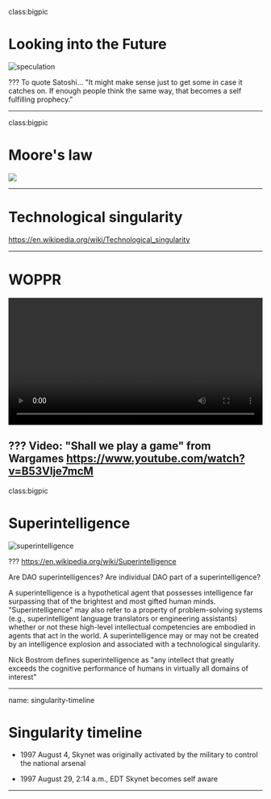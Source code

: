 class:bigpic
# Looking into the Future

![speculation](../media/number_head.jpg)

???
To quote Satoshi...
"It might make sense just to get some in case it catches on. If enough people think the same way, that becomes a self fulfilling prophecy."

---
class:bigpic
# Moore's law
<img src="../media/Moore's_Law_over_120_Years.png">

---
# Technological singularity

https://en.wikipedia.org/wiki/Technological_singularity

---
# WOPPR
<video width="100%" height="" controls>
  <source src="../media/wargames_shall_we.mp4" type="video/mp4">
This browser does not support the video tag.
</video> 

???
Video: "Shall we play a game" from Wargames https://www.youtube.com/watch?v=B53Vlje7mcM 
---
class:bigpic

# Superintelligence
![superintelligence](../media/superintelligence2.jpg)

???
https://en.wikipedia.org/wiki/Superintelligence

Are DAO superintelligences? Are individual DAO part of a superintelligence?

A superintelligence is a hypothetical agent that possesses intelligence far surpassing that of the brightest and most gifted human minds. "Superintelligence" may also refer to a property of problem-solving systems (e.g., superintelligent language translators or engineering assistants) whether or not these high-level intellectual competencies are embodied in agents that act in the world. A superintelligence may or may not be created by an intelligence explosion and associated with a technological singularity.

Nick Bostrom defines superintelligence as "any intellect that greatly exceeds the cognitive performance of humans in virtually all domains of interest"

---

name: singularity-timeline

# Singularity timeline

* 1997 August 4, Skynet was originally activated by the military to control the national arsenal

* 1997 August 29, 2:14 a.m., EDT Skynet becomes self aware

---

